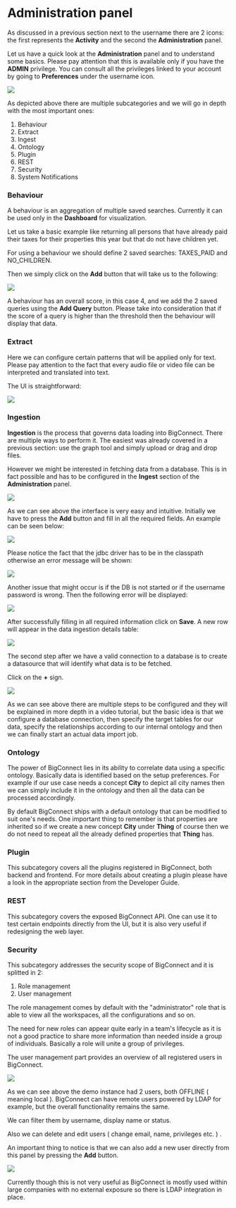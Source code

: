 # Administration panel

As discussed in a previous section next to the username there are 2 icons: the first represents the **Activity** and the second the **Administration** panel.

Let us have a quick look at the **Administration** panel and to understand some basics. Please pay attention that this is available only if you have the **ADMIN** privilege. You can consult all the privileges linked to your account by going to **Preferences** under the username icon.

![](../../.gitbook/assets/image%20%2872%29.png)

As depicted above there are multiple subcategories and we will go in depth with the most important ones:

1. Behaviour  
2. Extract 
3. Ingest
4. Ontology
5. Plugin
6. REST
7. Security
8. System Notifications

### **Behaviour**

A behaviour is an aggregation of multiple saved searches. Currently it can be used only in the **Dashboard** for visualization.

Let us take a basic example like returning all persons that have already paid their taxes for their properties this year but that do not have children yet.

For using a behaviour we should define 2 saved searches: TAXES\_PAID and NO\_CHILDREN. 

Then we simply click on the **Add** button that will take us to the following: 

![](../../.gitbook/assets/image%20%2868%29.png)

A behaviour has an overall score, in this case 4, and we add the 2 saved queries using the **Add Query** button. Please take into consideration that if the score of a query is higher than the threshold then the behaviour will display that data.

### Extract

Here we can configure certain patterns that will be applied only for text. Please pay attention to the fact that every audio file or video file can be interpreted and translated into text.

The UI is straightforward:

![](../../.gitbook/assets/image%20%2815%29.png)

### **Ingestion**

**Ingestion** is the process that governs data loading into BigConnect. There are multiple ways to perform it. The easiest was already covered in a previous section: use the graph tool and simply upload or drag and drop files.

However we might be interested in fetching data from a database. This is in fact possible and has to be configured in the **Ingest** section of the **Administration** panel.

![](../../.gitbook/assets/image%20%2843%29.png)

As we can see above the interface is very easy and intuitive. Initially we have to press the **Add** button and fill in all the required fields. An example can be seen below:

![](../../.gitbook/assets/image%20%2854%29.png)

Please notice the fact that the jdbc driver has to be in the classpath otherwise an error message will be shown:

![](../../.gitbook/assets/image%20%287%29.png)

Another issue that might occur is if the DB is not started or if the username password is wrong. Then the following error will be displayed:

![](../../.gitbook/assets/image%20%2823%29.png)

After successfully filling in all required information click on **Save**. A new row will appear in the data ingestion details table:

![](../../.gitbook/assets/image%20%2855%29.png)

The second step after we have a valid connection to a database is to create a datasource that will identify what data is to be fetched.

Click on the **+** sign.

![](../../.gitbook/assets/image%20%2875%29.png)

As we can see above there are multiple steps to be configured and they will be explained in more depth in a video tutorial, but the basic idea is that we configure a database connection, then specify the target tables for our data, specify the relationships according to our internal ontology and then we can finally start an actual data import job.

### Ontology

The power of BigConnect lies in its ability to correlate data using a specific ontology. Basically data is identified based on the setup preferences. For example if our use case needs a concept **City** to depict all city names then we can simply include it in the ontology and then all the data can be processed accordingly. 

By default BigConnect ships with a default ontology that can be modified to suit one's needs.  One important thing to remember is that properties are inherited so if we create a new concept **City** under **Thing** of course then we do not need to repeat all the already defined properties that **Thing** has.

### Plugin

This subcategory covers all the plugins registered in BigConnect, both backend and frontend. For more details about creating a plugin please have a look in the appropriate section from the Developer Guide.

### REST

This subcategory covers the exposed BigConnect API. One can use it to test certain endpoints directly from the UI, but it is also very useful if redesigning the web layer.

### Security

This subcategory addresses the security scope of BigConnect and it is splitted in 2:

1. Role management
2. User management

The role management comes by default with the "administrator" role that is able to view all the workspaces, all the configurations and so on.

The need for new roles can appear quite early in a team's lifecycle as it is not a good practice to share more information than needed inside a group of individuals. Basically a role will unite a group of privileges.

The user management part provides an overview of all registered users in BigConnect. 

![](../../.gitbook/assets/image%20%2824%29.png)

As we can see above the demo instance had 2 users, both OFFLINE \( meaning local \). BigConnect can have remote users powered by LDAP for example, but the overall functionality remains the same.

We can filter them by username, display name or status.

Also we can delete and edit users \( change email, name, privileges etc. \) .

An important thing to notice is that we can also add a new user directly from this panel by pressing the **Add** button.

![](../../.gitbook/assets/image%20%2847%29.png)

Currently though this is not very useful as BigConnect is mostly used within large companies with no external exposure so there is LDAP integration in place.

